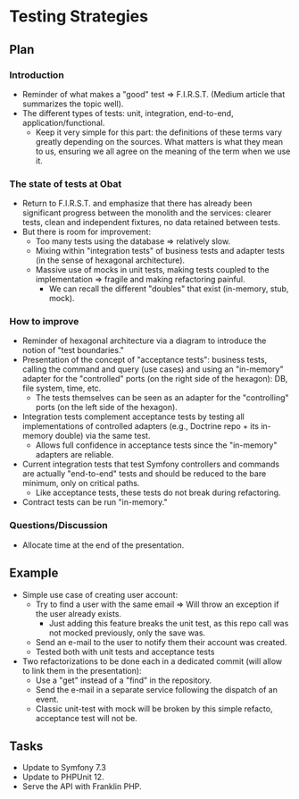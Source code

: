 # Testing Strategies

## Plan

### Introduction

- Reminder of what makes a "good" test ⇒ F.I.R.S.T. (Medium article that summarizes the topic well).
- The different types of tests: unit, integration, end-to-end, application/functional.
  - Keep it very simple for this part: the definitions of these terms vary greatly depending on the sources. What matters is what they mean to us, ensuring we all agree on the meaning of the term when we use it.

### The state of tests at Obat

- Return to F.I.R.S.T. and emphasize that there has already been significant progress between the monolith and the services: clearer tests, clean and independent fixtures, no data retained between tests.
- But there is room for improvement:
  - Too many tests using the database ⇒ relatively slow.
  - Mixing within "integration tests" of business tests and adapter tests (in the sense of hexagonal architecture).
  - Massive use of mocks in unit tests, making tests coupled to the implementation ⇒ fragile and making refactoring painful.
    - We can recall the different "doubles" that exist (in-memory, stub, mock).

### How to improve

- Reminder of hexagonal architecture via a diagram to introduce the notion of "test boundaries."
- Presentation of the concept of "acceptance tests": business tests, calling the command and query (use cases) and using an "in-memory" adapter for the "controlled" ports (on the right side of the hexagon): DB, file system, time, etc.
  - The tests themselves can be seen as an adapter for the "controlling" ports (on the left side of the hexagon).
- Integration tests complement acceptance tests by testing all implementations of controlled adapters (e.g., Doctrine repo + its in-memory double) via the same test.
  - Allows full confidence in acceptance tests since the "in-memory" adapters are reliable.
- Current integration tests that test Symfony controllers and commands are actually "end-to-end" tests and should be reduced to the bare minimum, only on critical paths.
  - Like acceptance tests, these tests do not break during refactoring.
- Contract tests can be run "in-memory."

### Questions/Discussion

- Allocate time at the end of the presentation.

## Example

- Simple use case of creating user account:
  - Try to find a user with the same email ⇒ Will throw an exception if the user already exists.
    - Just adding this feature breaks the unit test, as this repo call was not mocked previously, only the save was.
  - Send an e-mail to the user to notify them their account was created.
  - Tested both with unit tests and acceptance tests
- Two refactorizations to be done each in a dedicated commit (will allow to link them in the presentation):
  - Use a "get" instead of a "find" in the repository.
  - Send the e-mail in a separate service following the dispatch of an event.
  - Classic unit-test with mock will be broken by this simple refacto, acceptance test will not be.

## Tasks

- Update to Symfony 7.3
- Update to PHPUnit 12.
- Serve the API with Franklin PHP.
